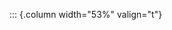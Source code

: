 <!-- Copyright (C) 2024  Kevin Sandom -->
<!-- Begin a new column of width 53%. -->

::: {.column width="53%" valign="t"}

